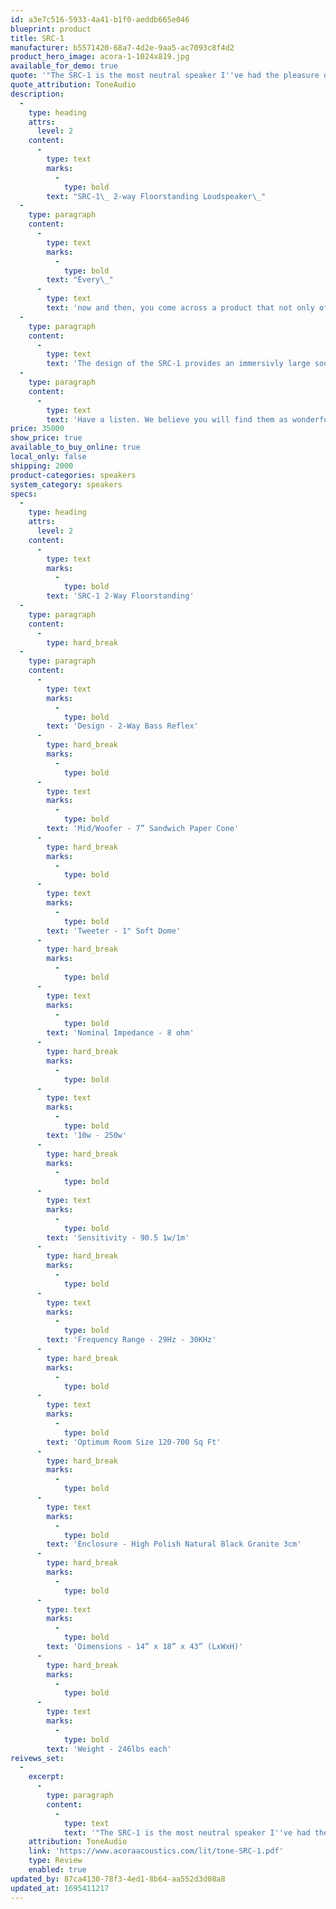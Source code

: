 ```yaml
---
id: a3e7c516-5933-4a41-b1f0-aeddb665e046
blueprint: product
title: SRC-1
manufacturer: b5571420-68a7-4d2e-9aa5-ac7093c8f4d2
product_hero_image: acora-1-1024x819.jpg
available_for_demo: true
quote: '"The SRC-1 is the most neutral speaker I''ve had the pleasure of listening to." "an Exceptional Value".'
quote_attribution: ToneAudio
description:
  -
    type: heading
    attrs:
      level: 2
    content:
      -
        type: text
        marks:
          -
            type: bold
        text: "SRC-1\_ 2-way Floorstanding Loudspeaker\_"
  -
    type: paragraph
    content:
      -
        type: text
        marks:
          -
            type: bold
        text: "Every\_"
      -
        type: text
        text: 'now and then, you come across a product that not only offers world-class performance, but is visually stunning as well. The SRC-1 is one such product. Acora uses premium components fitted into a gorgeous natural granite enclosure. Natural Granite is utilized to build the enclosure for its sonic benefits, but the high-gloss polished finish results in a loudspeaker of timeless luxury.'
  -
    type: paragraph
    content:
      -
        type: text
        text: 'The design of the SRC-1 provides an immersivly large sound stage but does so in a relatively small footprint. The granite enclosure ensures that you get every bit of detail from the specially modified premium drivers. This results in astounding imaging.'
  -
    type: paragraph
    content:
      -
        type: text
        text: 'Have a listen. We believe you will find them as wonderful to listen to as they are pleasing to gaze upon - one of those rare combinations of performance and beauty.'
price: 35000
show_price: true
available_to_buy_online: true
local_only: false
shipping: 2000
product-categories: speakers
system_category: speakers
specs:
  -
    type: heading
    attrs:
      level: 2
    content:
      -
        type: text
        marks:
          -
            type: bold
        text: 'SRC-1 2-Way Floorstanding'
  -
    type: paragraph
    content:
      -
        type: hard_break
  -
    type: paragraph
    content:
      -
        type: text
        marks:
          -
            type: bold
        text: 'Design - 2-Way Bass Reflex'
      -
        type: hard_break
        marks:
          -
            type: bold
      -
        type: text
        marks:
          -
            type: bold
        text: 'Mid/Woofer - 7” Sandwich Paper Cone'
      -
        type: hard_break
        marks:
          -
            type: bold
      -
        type: text
        marks:
          -
            type: bold
        text: 'Tweeter - 1" Soft Dome'
      -
        type: hard_break
        marks:
          -
            type: bold
      -
        type: text
        marks:
          -
            type: bold
        text: 'Nominal Impedance - 8 ohm'
      -
        type: hard_break
        marks:
          -
            type: bold
      -
        type: text
        marks:
          -
            type: bold
        text: '10w - 250w'
      -
        type: hard_break
        marks:
          -
            type: bold
      -
        type: text
        marks:
          -
            type: bold
        text: 'Sensitivity - 90.5 1w/1m'
      -
        type: hard_break
        marks:
          -
            type: bold
      -
        type: text
        marks:
          -
            type: bold
        text: 'Frequency Range - 29Hz - 30KHz'
      -
        type: hard_break
        marks:
          -
            type: bold
      -
        type: text
        marks:
          -
            type: bold
        text: 'Optimum Room Size 120-700 Sq Ft'
      -
        type: hard_break
        marks:
          -
            type: bold
      -
        type: text
        marks:
          -
            type: bold
        text: 'Enclosure - High Polish Natural Black Granite 3cm'
      -
        type: hard_break
        marks:
          -
            type: bold
      -
        type: text
        marks:
          -
            type: bold
        text: 'Dimensions - 14” x 18” x 43” (LxWxH)'
      -
        type: hard_break
        marks:
          -
            type: bold
      -
        type: text
        marks:
          -
            type: bold
        text: 'Weight - 246lbs each'
reivews_set:
  -
    excerpt:
      -
        type: paragraph
        content:
          -
            type: text
            text: '"The SRC-1 is the most neutral speaker I''ve had the pleasure of listening to." "an Exceptional Value".'
    attribution: ToneAudio
    link: 'https://www.acoraacoustics.com/lit/tone-SRC-1.pdf'
    type: Review
    enabled: true
updated_by: 87ca4130-78f3-4ed1-8b64-aa552d3d08a8
updated_at: 1695411217
---
```

